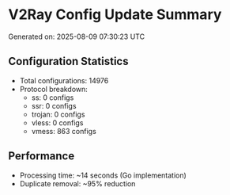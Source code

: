 # V2Ray Config Update Summary
Generated on: 2025-08-09 07:30:23 UTC

## Configuration Statistics
- Total configurations: 14976
- Protocol breakdown:
  - ss: 0 configs
  - ssr: 0 configs
  - trojan: 0 configs
  - vless: 0 configs
  - vmess: 863 configs

## Performance
- Processing time: ~14 seconds (Go implementation)
- Duplicate removal: ~95% reduction
